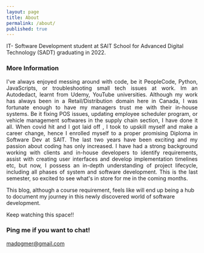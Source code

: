 ```yaml
---
layout: page
title: About
permalink: /about/
published: true
---
```


IT- Software Development student at SAIT School for Advanced Digital Technology (SADT) graduating in 2022.

### More Information

<div align="justify">
I've always enjoyed messing around with code, be it PeopleCode, Python, JavaScripts, or troubleshooting small tech issues at work. Im an Autodedact, learnt from Udemy, YouTube universities. Although my work has always been in a Retail/Distribution domain here in Canada, I was fortunate enough to have my managers trust me with their in-house systems. Be it fixing POS issues, updating employee scheduler program, or vehicle management softwares in the supply chain section, I have done it all. When covid hit and I got laid off , I took to upskill myself and make a career change, hence I enrolled myself to a proper promising Diploma in Software Dev at SAIT. The last two years have been exciting and my passion about coding has only increased. I have had a strong background working with clients and in-house developers to identify requirements, assist with creating user interfaces and develop implementation timelines etc, but now, I possess an in-depth understanding of project lifecycle, including all phases of system and software development. This is the last semester, so excited to see what's in store for me in the coming months. </div>

This blog, although a course requirement, feels like will end up being a hub to document my journey in this newly discovered world of software development. 

Keep watching this space!!


### Ping me if you want to chat!

[madpgmer@gmail.com](mailto:madpgmer@gmail.com)
